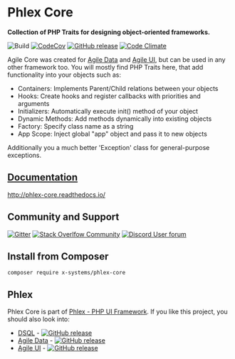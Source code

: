 # Phlex Core

**Collection of PHP Traits for designing object-oriented frameworks.**

![Build](https://github.com/x-systems/phlex-core/workflows/Unit%20Testing/badge.svg)
[![CodeCov](https://codecov.io/gh/x-systems/phlex-core/branch/develop/graph/badge.svg)](https://codecov.io/gh/x-systems/phlex-core)
[![GitHub release](https://img.shields.io/github/release/x-systems/phlex-core.svg)](CHANGELOG.md)
[![Code Climate](https://codeclimate.com/github/x-systems/phlex-core/badges/gpa.svg)](https://codeclimate.com/github/x-systems/phlex-core)


Agile Core was created for [Agile Data](https://github.com/atk4/data) and [Agile UI](https://github.com/atk4/ui), but can be used in any other framework too. You will mostly find PHP Traits here, that add functionality into your objects such as:

- Containers: Implements Parent/Child relations between your objects
- Hooks: Create hooks and register callbacks with priorities and arguments
- Initializers: Automatically execute init() method of your object
- Dynamic Methods: Add methods dynamically into existing objects
- Factory: Specify class name as a string
- App Scope: Inject global "app" object and pass it to new objects

Additionally you a much better 'Exception' class for general-purpose exceptions.

## [Documentation](http://phlex-core.readthedocs.io/en/develop/)

http://phlex-core.readthedocs.io/

## Community and Support

[![Gitter](https://img.shields.io/gitter/room/atk4/data.svg)](https://gitter.im/atk4/dataset?utm_source=badge&utm_medium=badge&utm_campaign=pr-badge&utm_content=badge)
[![Stack Overlfow Community](https://img.shields.io/stackexchange/stackoverflow/t/atk4.svg)](http://stackoverflow.com/questions/ask?tags=atk4)
[![Discord User forum](https://img.shields.io/badge/discord-User_Forum-green.svg)](https://forum.agiletoolkit.org/c/44)

##  Install from Composer

```
composer require x-systems/phlex-core
```

## Phlex

Phlex Core is part of [Phlex - PHP UI Framework](https://phlex.dev). If you like this project, you should also look into:

- [DSQL](https://github.com/atk4/dsql) - [![GitHub release](https://img.shields.io/github/release/atk4/dsql.svg?label=DSQL)]()
- [Agile Data](https://github.com/atk4/data) - [![GitHub release](https://img.shields.io/github/release/atk4/data.svg?label=Agile+Data)]()
- [Agile UI](https://github.com/atk4/ui) - [![GitHub release](https://img.shields.io/github/release/atk4/ui.svg?label=Agile+UI)]()

